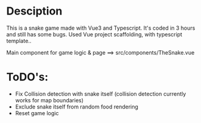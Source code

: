# Desciption
This is a snake game made with Vue3 and Typescript. It's coded in 3 hours and still has some bugs.
Used Vue project scaffolding, with typescript template..

Main component for game logic & page ==> src/components/TheSnake.vue
# ToDO's:
- Fix Collision detection with snake itself (collision detection currently works for map boundaries)
- Exclude snake itself from random food rendering
- Reset game logic


